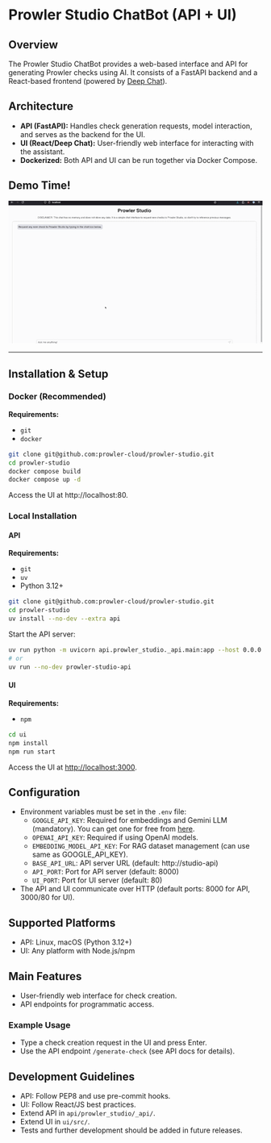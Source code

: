 # Prowler Studio ChatBot (API + UI)

## Overview

The Prowler Studio ChatBot provides a web-based interface and API for generating Prowler checks using AI. It consists of a FastAPI backend and a React-based frontend (powered by [Deep Chat](https://deepchat.dev/)).

## Architecture
- **API (FastAPI):** Handles check generation requests, model interaction, and serves as the backend for the UI.
- **UI (React/Deep Chat):** User-friendly web interface for interacting with the assistant.
- **Dockerized:** Both API and UI can be run together via Docker Compose.

## Demo Time!

![Prowler Studio Chatbot](../docs/img/prowler_studio_chatbot_demo.gif)

---

## Installation & Setup

### Docker (Recommended)
**Requirements:**
- `git`
- `docker`

```bash
git clone git@github.com:prowler-cloud/prowler-studio.git
cd prowler-studio
docker compose build
docker compose up -d
```

Access the UI at http://localhost:80.

### Local Installation
#### API
**Requirements:**
- `git`
- `uv`
- Python 3.12+

```bash
git clone git@github.com:prowler-cloud/prowler-studio.git
cd prowler-studio
uv install --no-dev --extra api
```

Start the API server:
```bash
uv run python -m uvicorn api.prowler_studio._api.main:app --host 0.0.0.0 --port 8000
# or
uv run --no-dev prowler-studio-api
```

#### UI
**Requirements:**
- `npm`

```bash
cd ui
npm install
npm run start
```

Access the UI at [http://localhost:3000](http://localhost:3000).

## Configuration
- Environment variables must be set in the `.env` file:
  - `GOOGLE_API_KEY`: Required for embeddings and Gemini LLM (mandatory). You can get one for free from [here](https://ai.google.dev/gemini-api/docs/api-key).
  - `OPENAI_API_KEY`: Required if using OpenAI models.
  - `EMBEDDING_MODEL_API_KEY`: For RAG dataset management (can use same as GOOGLE_API_KEY).
  - `BASE_API_URL`: API server URL (default: http://studio-api)
  - `API_PORT`: Port for API server (default: 8000)
  - `UI_PORT`: Port for UI server (default: 80)
- The API and UI communicate over HTTP (default ports: 8000 for API, 3000/80 for UI).

## Supported Platforms
- API: Linux, macOS (Python 3.12+)
- UI: Any platform with Node.js/npm

## Main Features
- User-friendly web interface for check creation.
- API endpoints for programmatic access.

### Example Usage
- Type a check creation request in the UI and press Enter.
- Use the API endpoint `/generate-check` (see API docs for details).

## Development Guidelines
- API: Follow PEP8 and use pre-commit hooks.
- UI: Follow React/JS best practices.
- Extend API in `api/prowler_studio/_api/`.
- Extend UI in `ui/src/`.
- Tests and further development should be added in future releases.
